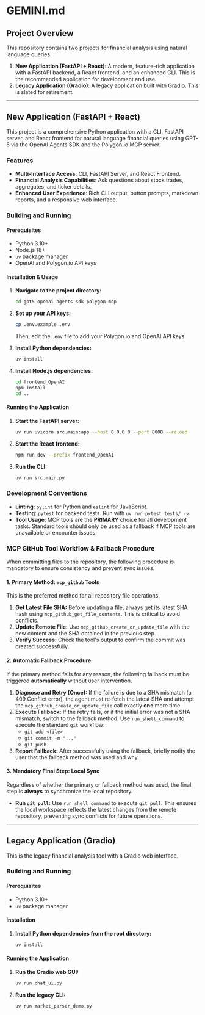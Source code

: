 # GEMINI.md

## Project Overview

This repository contains two projects for financial analysis using natural language queries.

1.  **New Application (FastAPI + React)**: A modern, feature-rich application with a FastAPI backend, a React frontend, and an enhanced CLI. This is the recommended application for development and use.
2.  **Legacy Application (Gradio)**: A legacy application built with Gradio. This is slated for retirement.

---

## New Application (FastAPI + React)

This project is a comprehensive Python application with a CLI, FastAPI server, and React frontend for natural language financial queries using GPT-5 via the OpenAI Agents SDK and the Polygon.io MCP server.

### Features

*   **Multi-Interface Access**: CLI, FastAPI Server, and React Frontend.
*   **Financial Analysis Capabilities**: Ask questions about stock trades, aggregates, and ticker details.
*   **Enhanced User Experience**: Rich CLI output, button prompts, markdown reports, and a responsive web interface.

### Building and Running

#### Prerequisites

*   Python 3.10+
*   Node.js 18+
*   `uv` package manager
*   OpenAI and Polygon.io API keys

#### Installation & Usage

1.  **Navigate to the project directory:**
    ```bash
    cd gpt5-openai-agents-sdk-polygon-mcp
    ```

2.  **Set up your API keys:**
    ```bash
    cp .env.example .env
    ```
    Then, edit the `.env` file to add your Polygon.io and OpenAI API keys.

3.  **Install Python dependencies:**
    ```bash
    uv install
    ```

4.  **Install Node.js dependencies:**
    ```bash
    cd frontend_OpenAI
    npm install
    cd ..
    ```

#### Running the Application

1.  **Start the FastAPI server:**
    ```bash
    uv run uvicorn src.main:app --host 0.0.0.0 --port 8000 --reload
    ```

2.  **Start the React frontend:**
    ```bash
    npm run dev --prefix frontend_OpenAI
    ```

3.  **Run the CLI:**
    ```bash
    uv run src.main.py
    ```

### Development Conventions

*   **Linting**: `pylint` for Python and `eslint` for JavaScript.
*   **Testing**: `pytest` for backend tests. Run with `uv run pytest tests/ -v`.
*   **Tool Usage**: MCP tools are the **PRIMARY** choice for all development tasks. Standard tools should only be used as a fallback if MCP tools are unavailable or encounter issues.

### MCP GitHub Tool Workflow & Fallback Procedure

When committing files to the repository, the following procedure is mandatory to ensure consistency and prevent sync issues.

#### 1. Primary Method: `mcp_github` Tools

This is the preferred method for all repository file operations.

1.  **Get Latest File SHA:** Before updating a file, always get its latest SHA hash using `mcp_github_get_file_contents`. This is critical to avoid conflicts.
2.  **Update Remote File:** Use `mcp_github_create_or_update_file` with the new content and the SHA obtained in the previous step.
3.  **Verify Success:** Check the tool's output to confirm the commit was created successfully.

#### 2. Automatic Fallback Procedure

If the primary method fails for any reason, the following fallback must be triggered **automatically** without user intervention.

1.  **Diagnose and Retry (Once):** If the failure is due to a SHA mismatch (a 409 Conflict error), the agent must re-fetch the latest SHA and attempt the `mcp_github_create_or_update_file` call exactly **one** more time.
2.  **Execute Fallback:** If the retry fails, or if the initial error was not a SHA mismatch, switch to the fallback method. Use `run_shell_command` to execute the standard `git` workflow:
    *   `git add <file>`
    *   `git commit -m "..."`
    *   `git push`
3.  **Report Fallback:** After successfully using the fallback, briefly notify the user that the fallback method was used and why.

#### 3. Mandatory Final Step: Local Sync

Regardless of whether the primary or fallback method was used, the final step is **always** to synchronize the local repository.

*   **Run `git pull`:** Use `run_shell_command` to execute `git pull`. This ensures the local workspace reflects the latest changes from the remote repository, preventing sync conflicts for future operations.

---

## Legacy Application (Gradio)

This is the legacy financial analysis tool with a Gradio web interface.

### Building and Running

#### Prerequisites

*   Python 3.10+
*   `uv` package manager

#### Installation

1.  **Install Python dependencies from the root directory:**
    ```bash
    uv install
    ```

#### Running the Application

1.  **Run the Gradio web GUI:**
    ```bash
    uv run chat_ui.py
    ```

2.  **Run the legacy CLI:**
    ```bash
    uv run market_parser_demo.py
    ```
